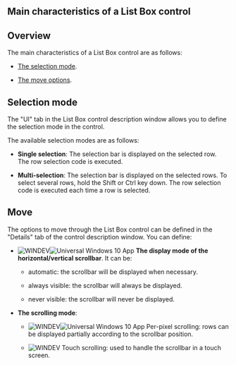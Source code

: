 


## Main characteristics of a List Box control
			



<a name="NOTE1"></a>
<a name="NOTE1_1"></a>


## Overview
<a name="overview_ELTTEXTE000128"></a>
The main characteristics of a List Box control are as follows: 

- [The selection mode](#NOTE2_1). 

- [The move options](#NOTE3_1). 




<a name="NOTE2"></a>
<a name="NOTE2_1"></a>


## Selection mode
<a name="selection_mode_ELTTEXTE000152"></a>
The "UI" tab in the List Box control description window allows you to define the selection mode in the control. 

The available selection modes are as follows: 

- **Single selection**: The selection bar is displayed on the selected row. The row selection code is executed.

- **Multi-selection**: The selection bar is displayed on the selected rows. To select several rows, hold the Shift or Ctrl key down. The row selection code is executed each time a row is selected.




<a name="NOTE3"></a>
<a name="NOTE3_1"></a>


## Move
<a name="move_ELTTEXTE000176"></a>
The options to move through the List Box control can be defined in the "Details" tab of the control description window. You can define: 

- ![WINDEV](https://doc.pcsoft.fr/ext/images/us/WD.png)![Universal Windows 10 App](https://doc.pcsoft.fr/ext/images/us/UNIVERSALAPP.png) **The display mode of the horizontal/vertical scrollbar**. It can be:

	- automatic: the scrollbar will be displayed when necessary.

	- always visible: the scrollbar will always be displayed.

	- never visible: the scrollbar will never be displayed.




- **The scrolling mode**: 

	- ![WINDEV](https://doc.pcsoft.fr/ext/images/us/WD.png)![Universal Windows 10 App](https://doc.pcsoft.fr/ext/images/us/UNIVERSALAPP.png) Per-pixel scrolling: rows can be displayed partially according to the scrollbar position.

	- ![WINDEV](https://doc.pcsoft.fr/ext/images/us/WD.png) Touch scrolling: used to handle the scrollbar in a touch screen.








